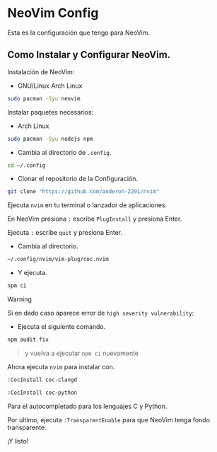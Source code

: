 # NeoVim Config

Esta es la configuración que tengo para NeoVim.

## Como Instalar y Configurar NeoVim.

Instalación de NeoVim:

- GNU/Linux
Arch Linux
```bash
sudo pacman -Syu neovim
```

Instalar paquetes necesarios:

- Arch Linux 
```bash
sudo pacman -Syu nodejs npm
```

- Cambia al directorio de `.config`.
```bash
cd ~/.config
```

- Clonar el repositorio de la Configuración.
```bash
git clone "https://github.com/anderon-2201/nvim"
```

Ejecuta `nvim` en tu terminal o lanzador de aplicaciones.

En NeoVim presiona `:` escribe `PlugInstall` y presiona Enter.

Ejecuta `:` escribe `quit` y presiona Enter.

- Cambia al directorio.
```bash
~/.config/nvim/vim-plug/coc.nvim
```

- Y ejecuta.
```bash
npm ci
```

> [!WARNING]
> Si en dado caso aparece error de `high severity vulnerability`:
> - Ejecuta el siguiente comando.
```bash
npm audit fix
```
> y vuelva a ejecutar `npm ci` nuevamente

Ahora ejecuta `nvim` para instalar con.
```bash
:CocInstall coc-clangd
```
```bash
:CocInstall coc-python
```
Para el autocompletado para los lenguajes C y Python.

Por ultimo, ejecuta `:TransparentEnable` para que NeoVim tenga fondo transparente.

¡Y listo!
